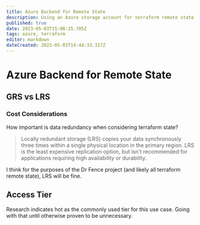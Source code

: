 ```yaml
---
title: Azure Backend for Remote State
description: Using an Azure storage account for terraform remote state. 
published: true
date: 2023-05-03T15:08:15.705Z
tags: azure, terraform
editor: markdown
dateCreated: 2023-05-03T14:44:33.317Z
---
```


# Azure Backend for Remote State	

## GRS vs LRS 

### Cost Considerations

How important is data redundancy when considering terraform state?

> Locally redundant storage (LRS) copies your data synchronously three times within a single physical location in the primary region. LRS is the least expensive replication option, but isn't recommended for applications requiring high availability or durability.

I think for the purposes of the Dr Fence project (and likely all terraform remote state), LRS will be fine. 

## Access Tier

Research indicates hot as the commonly used tier for this use case. Going with that until otherwise proven to be unnecessary.
